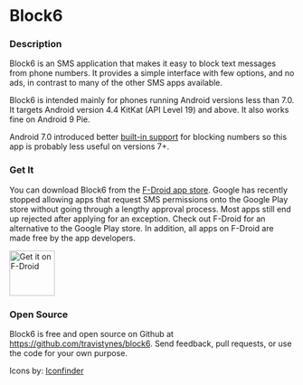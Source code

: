 # Block6

### Description

Block6 is an SMS application that makes it easy to block text messages from phone numbers. It provides a simple interface with few options, and no ads, in contrast to many of the other SMS apps available.

Block6 is intended mainly for phones running Android versions less than 7.0. It targets Android version 4.4 KitKat (API Level 19) and above. It also works fine on Android 9 Pie.

Android 7.0 introduced better [built-in support](https://source.android.com/devices/tech/connect/block-numbers) for blocking numbers so this app is probably less useful on versions 7+.

### Get It

You can download Block6 from the [F-Droid app store](https://f-droid.org/). Google has recently stopped allowing apps that request SMS permissions onto the Google Play store without going through a lengthy approval process. Most apps still end up rejected after applying for an exception. Check out F-Droid for an alternative to the Google Play store. In addition, all apps on F-Droid are made free by the app developers.

[<img src="https://fdroid.gitlab.io/artwork/badge/get-it-on.png"
     alt="Get it on F-Droid"
     height="80">](https://f-droid.org/packages/com.jellyshack.block6/)

### Open Source

Block6 is free and open source on Github at https://github.com/travistynes/block6. Send feedback, pull requests, or use the code for your own purpose.

Icons by: [Iconfinder](https://www.iconfinder.com)
